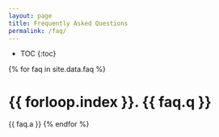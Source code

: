 ```yaml
---
layout: page
title: Frequently Asked Questions
permalink: /faq/
---
```


* TOC
{:toc}

{% for faq in site.data.faq %}
# {{ forloop.index }}. {{ faq.q }}

{{ faq.a }}
{% endfor %}
